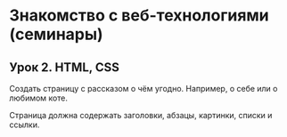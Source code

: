 # Знакомство с веб-технологиями (семинары)
## Урок 2. HTML, CSS
Создать страницу с рассказом о чём угодно. Например, о себе или о любимом коте.

Страница должна содержать заголовки, абзацы, картинки, списки и ссылки.